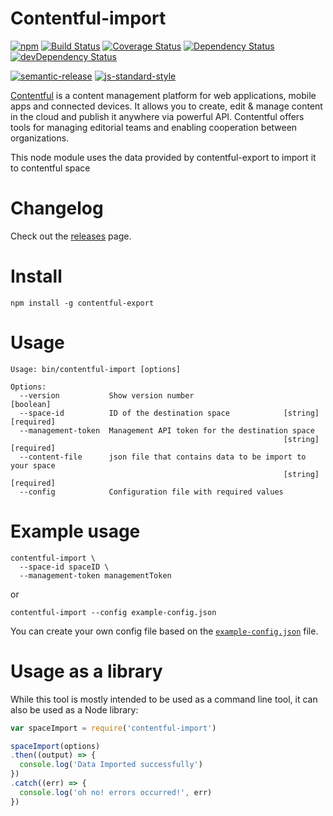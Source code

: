 # Contentful-import
[![npm](https://img.shields.io/npm/v/contentful-import.svg)](https://www.npmjs.com/package/contentful-import)
[![Build Status](https://travis-ci.org/contentful/contentful-import.svg?branch=master)](https://travis-ci.org/contentful/contentful-import)
[![Coverage Status](https://coveralls.io/repos/github/contentful/contentful-import/badge.svg?branch=master)](https://coveralls.io/github/contentful/contentful-import?branch=master)
[![Dependency Status](https://david-dm.org/contentful/contentful-import.svg)](https://david-dm.org/contentful/contentful-import)
[![devDependency Status](https://david-dm.org/contentful/contentful-import/dev-status.svg)](https://david-dm.org/contentful/contentful-import#info=devDependencies)

[![semantic-release](https://img.shields.io/badge/%20%20%F0%9F%93%A6%F0%9F%9A%80-semantic--release-e10079.svg)](https://github.com/semantic-release/semantic-release)
[![js-standard-style](https://img.shields.io/badge/code%20style-standard-brightgreen.svg)](http://standardjs.com/)

[Contentful][1] is a content management platform for web applications, mobile apps and connected devices. It allows you to create, edit & manage content in the cloud and publish it anywhere via powerful API. Contentful offers tools for managing editorial teams and enabling cooperation between organizations.

This node module uses the data provided by contentful-export to import it to contentful space

# Changelog

Check out the [releases](https://github.com/contentful/contentful-import/releases) page.

# Install

`npm install -g contentful-export`

# Usage

```shell
Usage: bin/contentful-import [options]

Options:
  --version           Show version number                              [boolean]
  --space-id          ID of the destination space            [string] [required]
  --management-token  Management API token for the destination space
                                                             [string] [required]
  --content-file      json file that contains data to be import to your space
                                                             [string] [required]
  --config            Configuration file with required values
```

# Example usage

```shell
contentful-import \
  --space-id spaceID \
  --management-token managementToken
```

or

```shell
contentful-import --config example-config.json
```

You can create your own config file based on the [`example-config.json`](example-config.json) file.

# Usage as a library

While this tool is mostly intended to be used as a command line tool, it can also be used as a Node library:

```javascript
var spaceImport = require('contentful-import')

spaceImport(options)
.then((output) => {
  console.log('Data Imported successfully')
})
.catch((err) => {
  console.log('oh no! errors occurred!', err)
})
```

[1]: https://www.contentful.com
